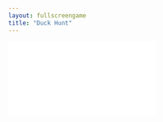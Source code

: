 ```yaml
---
layout: fullscreengame
title: "Duck Hunt"
---
```

<embed src="src/" width="auto" height="auto" allowfullscreen>
